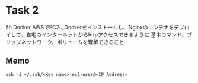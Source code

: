 # Task 2
5h
Docker
AWSでEC2にDockerをインストールし、Nginxのコンテナをデプロイして、自宅のインターネットからhttpアクセスできるように
基本コマンド、ブリッジネットワーク、ボリュームを理解できること

## Memo

```
ssh -i ~/.ssh/<Key name> ec2-user@<IP Address>
```
